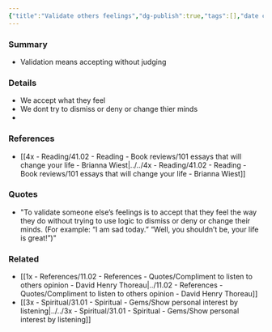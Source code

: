 ```yaml
---
{"title":"Validate others feelings","dg-publish":true,"tags":[],"date created":"Saturday, November 12th 2022, 8:46:41 am","date modified":"Saturday, November 12th 2022, 8:46:56 am","permalink":"/1x-references/11-03-references-ideas/validate-others-feelings/","dgHomeLink":true,"dgPassFrontmatter":true,"dgShowBacklinks":true,"dgShowLocalGraph":false,"dgShowInlineTitle":true}
---
```



### Summary
- Validation means accepting without judging

### Details
- We accept what they feel
- We dont try to dismiss or deny or change thier minds
- 

### References
- [[4x - Reading/41.02 - Reading - Book reviews/101 essays that will change your life - Brianna Wiest|../../4x - Reading/41.02 - Reading - Book reviews/101 essays that will change your life - Brianna Wiest]]

### Quotes
- "To validate someone else’s feelings is to accept that they feel the way they do without trying to use logic to dismiss or deny or change their minds. (For example: “I am sad today.” “Well, you shouldn’t be, your life is great!”)"

### Related
- [[1x - References/11.02 - References - Quotes/Compliment to listen to others opinion - David Henry Thoreau|../11.02 - References - Quotes/Compliment to listen to others opinion - David Henry Thoreau]]
- [[3x - Spiritual/31.01 - Spiritual - Gems/Show personal interest by listening|../../3x - Spiritual/31.01 - Spiritual - Gems/Show personal interest by listening]]